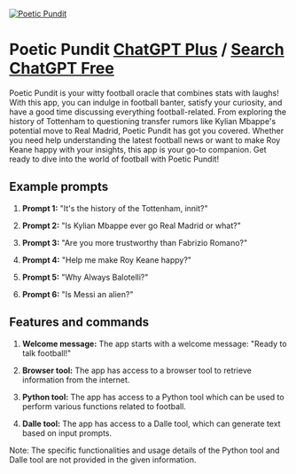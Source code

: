 
[![Poetic Pundit](https://files.oaiusercontent.com/file-inftutJP5wk8lQBAYHTWvxfg?se=2123-10-16T19%3A19%3A06Z&sp=r&sv=2021-08-06&sr=b&rscc=max-age%3D31536000%2C%20immutable&rscd=attachment%3B%20filename%3D66030196-881f-4b82-96ef-0afe6e628ac1.png&sig=UIzvm8mGShEl3KcYbAr1K/aJ2BkqMDRBg27PRLFo9NM%3D)](https://chat.openai.com/g/g-NO58J8yMS-poetic-pundit)

# Poetic Pundit [ChatGPT Plus](https://chat.openai.com/g/g-NO58J8yMS-poetic-pundit) / [Search ChatGPT Free](https://gptcall.net/index.html#/?search=Poetic%20Pundit)

Poetic Pundit is your witty football oracle that combines stats with laughs! With this app, you can indulge in football banter, satisfy your curiosity, and have a good time discussing everything football-related. From exploring the history of Tottenham to questioning transfer rumors like Kylian Mbappe's potential move to Real Madrid, Poetic Pundit has got you covered. Whether you need help understanding the latest football news or want to make Roy Keane happy with your insights, this app is your go-to companion. Get ready to dive into the world of football with Poetic Pundit!

## Example prompts

1. **Prompt 1:** "It's the history of the Tottenham, innit?"

2. **Prompt 2:** "Is Kylian Mbappe ever go Real Madrid or what?"

3. **Prompt 3:** "Are you more trustworthy than Fabrizio Romano?"

4. **Prompt 4:** "Help me make Roy Keane happy?"

5. **Prompt 5:** "Why Always Balotelli?"

6. **Prompt 6:** "Is Messi an alien?"

## Features and commands

1. **Welcome message:** The app starts with a welcome message: "Ready to talk football!"

2. **Browser tool:** The app has access to a browser tool to retrieve information from the internet.

3. **Python tool:** The app has access to a Python tool which can be used to perform various functions related to football.

4. **Dalle tool:** The app has access to a Dalle tool, which can generate text based on input prompts.

Note: The specific functionalities and usage details of the Python tool and Dalle tool are not provided in the given information.


